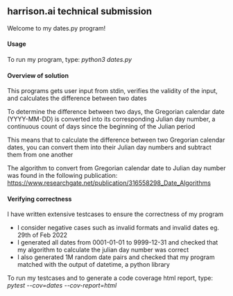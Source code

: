 ## harrison.ai technical submission

Welcome to my dates.py program!

#### Usage
To run my program, type: *python3 dates.py*

#### Overview of solution
This programs gets user input from stdin, verifies the validity of the input, and calculates the difference between two dates

To determine the difference between two days, the Gregorian calendar date (YYYY-MM-DD) is converted into its corresponding Julian day number, a continuous count of days since the beginning of the Julian period

This means that to calculate the difference between two Gregorian calendar dates, you can convert them into their Julian day numbers and subtract them from one another

The algorithm to convert from Gregorian calendar date to Julian day number was found in the following publication: https://www.researchgate.net/publication/316558298_Date_Algorithms

#### Verifying correctness
I have written extensive testcases to ensure the correctness of my program
- I consider negative cases such as invalid formats and invalid dates eg. 29th of Feb 2022
- I generated all dates from 0001-01-01 to 9999-12-31 and checked that my algorithm to calculate the julian day number was correct
- I also generated 1M random date pairs and checked that my program matched with the output of datetime, a python library

To run my testcases and to generate a code coverage html report, type: *pytest --cov=dates --cov-report=html*
